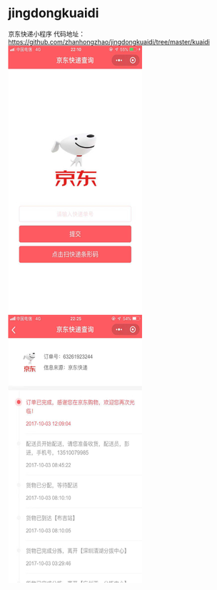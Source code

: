 # jingdongkuaidi
京东快递小程序
代码地址：https://github.com/zhanhongzhao/jingdongkuaidi/tree/master/kuaidi
<img width="300" height="600" src="https://github.com/zhanhongzhao/jingdongkuaidi/blob/master/kuaidi/1.jpg"> <img width="300" height="600" src="https://github.com/zhanhongzhao/jingdongkuaidi/blob/master/kuaidi/2.jpg">


